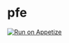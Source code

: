 # pfe
[![Run on Appetize](https://appetize.io/badge.png)](https://appetize.io/app/jlsxryy2ecksy6gu5dbpelk3eq?device=pixel7&osVersion=13.0&orientation=landscape)
